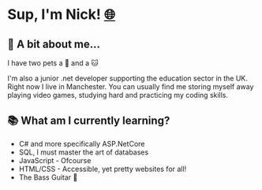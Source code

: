 # Sup, I'm Nick! [🌐](https://www.twitter.com/cleanCodeNick)  

## :walking: A bit about me...
I have two pets a :snake: and a :cat:

I'm also a junior .net developer supporting the education sector in the UK. Right now I live in Manchester. You can usually find me storing myself away playing video games, studying hard and practicing my coding skills.

## :books: What am I currently learning? 
- C# and more specifically ASP.NetCore  
- SQL, I must master the art of databases  
- JavaScript - Ofcourse 
- HTML/CSS - Accessible, yet pretty websites for all!
- The Bass Guitar :guitar: 


